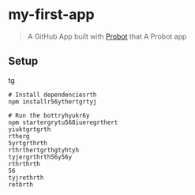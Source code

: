 # my-first-app

> A GitHub App built with [Probot](https://probot.github.io) that A Probot app

## Setup
tg
```shrthrth
# Install dependenciesrth
npm installr56ythertgrtyj

# Run the bottryhyukr6y
npm startergrytu568iueregrthert
yiuktgrtgrth
rtherg
5yrtgrthrth
rthrthertgrthgtyhtyh
tyjergrthrth56y56y
rthrthrth
56
tyjrethrth
retbrth

